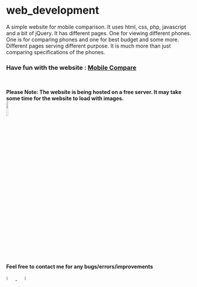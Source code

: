 # web_development
A simple website for mobile comparison. It uses html, css, php, javascript and a bit of jQuery.
It has different pages. One for viewing different phones. One is for comparing phones and one for best budget and some more.
Different pages serving different purpose. It is much more than just comparing specifications of the phones.

<h3>Have fun with the website : <a href="https://mobilecompare.tk/">Mobile Compare</a></h3>

<br>


<b>Please Note: The website is being hosted on a free server. It may take some time for the website to load with images.</b>
<br>
<img src="https://media.giphy.com/media/iigp4VDyf5dCLRlGkm/giphy.gif" width="10%">

 <!-- Contact Info -->
 <div>
  <br>
  <p><b>Feel free to contact me for any bugs/errors/improvements</b><p>
  <a href="https://www.linkedin.com/in/dhruvang-gondalia/">
<img src="https://cdn.jsdelivr.net/gh/devicons/devicon/icons/linkedin/linkedin-original.svg" width="5%" style="max-width: 100%;">
</a> 
&nbsp;&nbsp;&nbsp;&nbsp;
<a href="https://twitter.com/davidlorenzo_47">
<img src="https://cdn.jsdelivr.net/gh/devicons/devicon/icons/twitter/twitter-original.svg" width="5%" style="max-width: 100%;">  
</a>
 </div>
